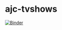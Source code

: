 # ajc-tvshows
[![Binder](https://mybinder.org/badge_logo.svg)](https://mybinder.org/v2/gh/LucieBailly/ajc-tvshows/master)
